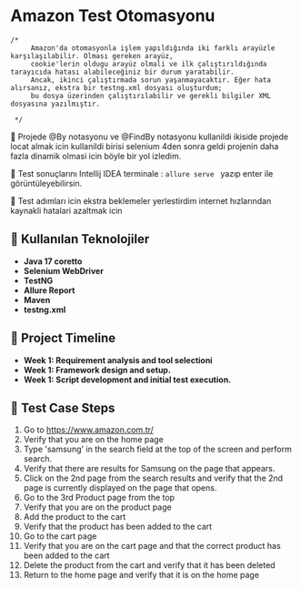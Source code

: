 # **Amazon Test Otomasyonu**

    /*
         Amazon'da otomasyonla işlem yapıldığında iki farklı arayüzle karşılaşılabilir. Olması gereken arayüz, 
         cookie'lerin oldugu arayüz olmali ve ilk çalıştırıldığında tarayıcıda hatası alabileceğiniz bir durum yaratabilir.
         Ancak, ikinci çalıştırmada sorun yaşanmayacaktır. Eğer hata alırsanız, ekstra bir testng.xml dosyası oluşturdum; 
         bu dosya üzerinden çalıştırılabilir ve gerekli bilgiler XML dosyasına yazılmıştır.

     */

📌 Projede @By notasyonu ve @FindBy notasyonu kullanildi ikiside projede locat almak icin kullanildi birisi selenium 4den sonra geldi projenin daha fazla dinamik olmasi icin böyle bir yol izledim.

📌 Test sonuçlarını Intellij IDEA terminale : `allure serve ` yazıp enter ile görüntüleyebilirsin.

📌 Test adımları icin ekstra beklemeler yerlestirdim internet hızlarından kaynakli hatalari azaltmak icin


## 🚀 Kullanılan Teknolojiler
- **Java 17 coretto**
- **Selenium WebDriver**
- **TestNG**
- **Allure Report**
- **Maven**
- **testng.xml**


## 📌 Project Timeline
- **Week 1: Requirement analysis and tool selectioni**
- **Week 1: Framework design and setup.**
- **Week 1: Script development and initial test execution.**




## 📌 Test Case Steps

1. Go to https://www.amazon.com.tr/
2. Verify that you are on the home page
3. Type 'samsung' in the search field at the top of the screen and perform search.
4. Verify that there are results for Samsung on the page that appears.
5. Click on the 2nd page from the search results and verify that the 2nd page is
   currently displayed on the page that opens.
6. Go to the 3rd Product page from the top
7. Verify that you are on the product page
8. Add the product to the cart
9. Verify that the product has been added to the cart
10. Go to the cart page
11. Verify that you are on the cart page and that the correct product has been added to
    the cart
12. Delete the product from the cart and verify that it has been deleted
13. Return to the home page and verify that it is on the home page